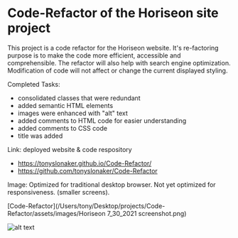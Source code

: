 # Code-Refactor of the Horiseon site project

This project is a code refactor for the Horiseon website. It's re-factoring purpose is to make the code more efficient, accessible and comprehensible. The refactor will also help with search engine optimization. Modification of code will not affect or change the current displayed styling. 

Completed Tasks:
* consolidated classes that were redundant
* added semantic HTML elements
* images were enhanced with "alt" text
* added comments to HTML code for easier understanding
* added comments to CSS code 
* title was added

Link: deployed website & code respository
* https://tonyslonaker.github.io/Code-Refactor/
* https://github.com/tonyslonaker/Code-Refactor

Image: Optimized for traditional desktop browser. Not yet optimized for responsiveness. (smaller screens).

[Code-Refactor](/Users/tony/Desktop/projects/Code-Refactor/assets/images/Horiseon 7_30_2021 screenshot.png)

![alt text](https://tonyslonaker.github.io/Code-Refactor/assets/images/Horiseon7_30_2021screenshot.png)
